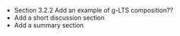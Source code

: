 * Section 3.2.2 Add an example of g-LTS composition??
* Add a short discussion section
* Add a summary section
